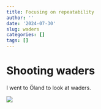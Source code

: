 ```yaml
---
title: Focusing on repeatability
author: ''
date: '2024-07-30'
slug: waders
categories: []
tags: []
---
```


# Shooting waders

I went to Öland to look at waders. 

![](data/20240721_190559.jpg)

